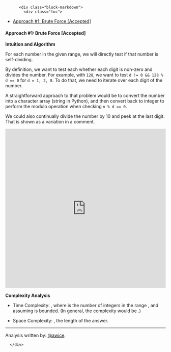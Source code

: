 <div class="article-body">
        
          <div class="block-markdown">
            <div class="toc">
<ul>
<li><a href="#approach-1-brute-force-accepted">Approach #1: Brute Force [Accepted]</a></li>
</ul>
</div>
<h4 id="approach-1-brute-force-accepted">Approach #1: Brute Force [Accepted]</h4>
<p><strong>Intuition and Algorithm</strong></p>
<p>For each number in the given range, we will directly test if that number is self-dividing.</p>
<p>By definition, we want to test each whether each digit is non-zero and divides the number.  For example, with <code>128</code>, we want to test <code>d != 0 &amp;&amp; 128 % d == 0</code> for <code>d = 1, 2, 8</code>.  To do that, we need to iterate over each digit of the number.</p>
<p>A straightforward approach to that problem would be to convert the number into a character array (string in Python), and then convert back to integer to perform the modulo operation when checking <code>n % d == 0</code>.</p>
<p>We could also continually divide the number by 10 and peek at the last digit.  That is shown as a variation in a comment.</p>
<iframe src="https://leetcode.com/playground/6GUVmusj/shared" frameborder="0" width="100%" height="500" name="6GUVmusj"></iframe>

<p><strong>Complexity Analysis</strong></p>
<ul>
<li>
<p>Time Complexity: <script type="math/tex; mode=display">O(D)</script>, where <script type="math/tex; mode=display">D</script> is the number of integers in the range <script type="math/tex; mode=display">[L, R]</script>, and assuming <script type="math/tex; mode=display">\log(R)</script> is bounded.  (In general, the complexity would be <script type="math/tex; mode=display">O(D\log R)</script>.)</p>
</li>
<li>
<p>Space Complexity: <script type="math/tex; mode=display">O(D)</script>, the length of the answer.</p>
</li>
</ul>
<hr>
<p>Analysis written by: <a href="https://leetcode.com/awice">@awice</a>.</p>
          </div>
        
      </div>